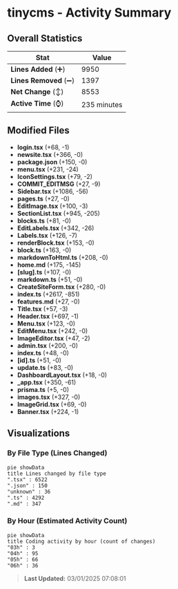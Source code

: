# tinycms - Activity Summary 

## Overall Statistics

| Stat                   | Value                                                             |
| ---------------------- | ----------------------------------------------------------------- |
| **Lines Added** (➕)   | 9950                                          |
| **Lines Removed** (➖) | 1397                                        |
| **Net Change** (↕)    | 8553                |
| **Active Time** (⌚)   | 235 minutes |


## Modified Files
- **login.tsx** (+68, -1)
- **newsite.tsx** (+366, -0)
- **package.json** (+150, -0)
- **menu.tsx** (+231, -24)
- **IconSettings.tsx** (+79, -2)
- **COMMIT_EDITMSG** (+27, -9)
- **Sidebar.tsx** (+1086, -56)
- **pages.ts** (+27, -0)
- **EditImage.tsx** (+100, -3)
- **SectionList.tsx** (+945, -205)
- **blocks.ts** (+81, -0)
- **EditLabels.tsx** (+342, -26)
- **Labels.tsx** (+126, -7)
- **renderBlock.tsx** (+153, -0)
- **block.ts** (+163, -0)
- **markdownToHtml.ts** (+208, -0)
- **home.md** (+175, -145)
- **[slug].ts** (+107, -0)
- **markdown.ts** (+51, -0)
- **CreateSiteForm.tsx** (+280, -0)
- **index.ts** (+2617, -851)
- **features.md** (+27, -0)
- **Title.tsx** (+57, -3)
- **Header.tsx** (+697, -1)
- **Menu.tsx** (+123, -0)
- **EditMenu.tsx** (+242, -0)
- **ImageEditor.tsx** (+47, -2)
- **admin.tsx** (+200, -0)
- **index.ts** (+48, -0)
- **[id].ts** (+51, -0)
- **update.ts** (+83, -0)
- **DashboardLayout.tsx** (+18, -0)
- **_app.tsx** (+350, -61)
- **prisma.ts** (+5, -0)
- **images.tsx** (+327, -0)
- **ImageGrid.tsx** (+69, -0)
- **Banner.tsx** (+224, -1)

## Visualizations

### By File Type (Lines Changed)

```mermaid
pie showData
title Lines changed by file type
".tsx" : 6522
".json" : 150
"unknown" : 36
".ts" : 4292
".md" : 347
```

### By Hour (Estimated Activity Count)

```mermaid
pie showData
title Coding activity by hour (count of changes)
"03h" : 3
"04h" : 95
"05h" : 66
"06h" : 36
```


> **Last Updated:** 03/01/2025 07:08:01